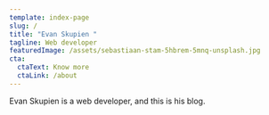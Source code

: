 ```yaml
---
template: index-page
slug: /
title: "Evan Skupien "
tagline: Web developer
featuredImage: /assets/sebastiaan-stam-5hbrem-5mnq-unsplash.jpg
cta:
  ctaText: Know more
  ctaLink: /about
---
```

Evan Skupien is a web developer, and this is his blog.